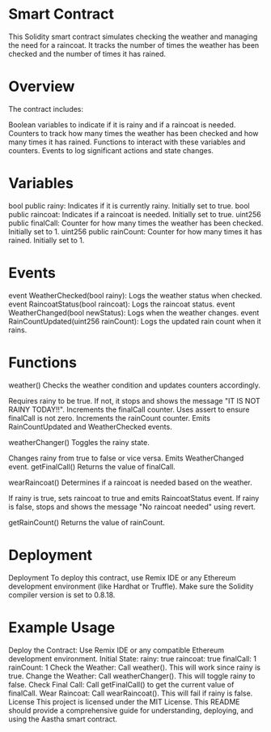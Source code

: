 # Smart Contract
This Solidity smart contract simulates checking the weather and managing the need for a raincoat. It tracks the number of times the weather has been checked and the number of times it has rained.

# Overview
The contract includes:

Boolean variables to indicate if it is rainy and if a raincoat is needed.
Counters to track how many times the weather has been checked and how many times it has rained.
Functions to interact with these variables and counters.
Events to log significant actions and state changes.
# Variables
bool public rainy: Indicates if it is currently rainy. Initially set to true.
bool public raincoat: Indicates if a raincoat is needed. Initially set to true.
uint256 public finalCall: Counter for how many times the weather has been checked. Initially set to 1.
uint256 public rainCount: Counter for how many times it has rained. Initially set to 1.
# Events
event WeatherChecked(bool rainy): Logs the weather status when checked.
event RaincoatStatus(bool raincoat): Logs the raincoat status.
event WeatherChanged(bool newStatus): Logs when the weather changes.
event RainCountUpdated(uint256 rainCount): Logs the updated rain count when it rains.

# Functions
weather()
Checks the weather condition and updates counters accordingly.

Requires rainy to be true. If not, it stops and shows the message "IT IS NOT RAINY TODAY!!".
Increments the finalCall counter.
Uses assert to ensure finalCall is not zero.
Increments the rainCount counter.
Emits RainCountUpdated and WeatherChecked events.

weatherChanger()
Toggles the rainy state.

Changes rainy from true to false or vice versa.
Emits WeatherChanged event.
getFinalCall()
Returns the value of finalCall.

wearRaincoat()
Determines if a raincoat is needed based on the weather.

If rainy is true, sets raincoat to true and emits RaincoatStatus event.
If rainy is false, stops and shows the message "No raincoat needed" using revert.

getRainCount()
Returns the value of rainCount.

# Deployment
Deployment
To deploy this contract, use Remix IDE or any Ethereum development environment (like Hardhat or Truffle). Make sure the Solidity compiler version is set to 0.8.18.

# Example Usage
Deploy the Contract: Use Remix IDE or any compatible Ethereum development environment.
Initial State:
rainy: true
raincoat: true
finalCall: 1
rainCount: 1
Check the Weather:
Call weather(). This will work since rainy is true.
Change the Weather:
Call weatherChanger(). This will toggle rainy to false.
Check Final Call:
Call getFinalCall() to get the current value of finalCall.
Wear Raincoat:
Call wearRaincoat(). This will fail if rainy is false.
License
This project is licensed under the MIT License.
This README should provide a comprehensive guide for understanding, deploying, and using the Aastha smart contract.
